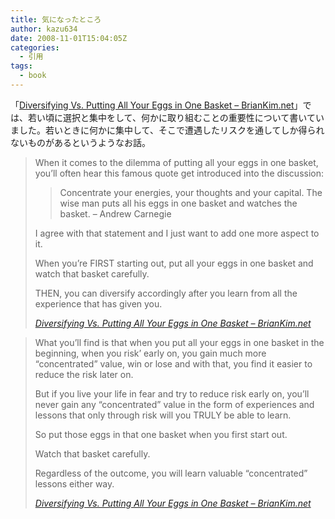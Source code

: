 ```yaml
---
title: 気になったところ
author: kazu634
date: 2008-11-01T15:04:05Z
categories:
  - 引用
tags:
  - book
---
```

<div class="section">
<p>
    「<a href="http://briankim.net/blog/2008/10/diversifying-vs-putting-all-your-eggs-in-one-basket/" onclick="__gaTracker('send', 'event', 'outbound-article', 'http://briankim.net/blog/2008/10/diversifying-vs-putting-all-your-eggs-in-one-basket/', 'Diversifying Vs. Putting All Your Eggs in One Basket &#8211; BrianKim.net');" target="_blank">Diversifying Vs. Putting All Your Eggs in One Basket &#8211; BrianKim.net</a>」では、若い頃に選択と集中をして、何かに取り組むことの重要性について書いていました。若いときに何かに集中して、そこで遭遇したリスクを通してしか得られないものがあるというようなお話。
</p>

<blockquote title="Diversifying Vs. Putting All Your Eggs in One Basket - BrianKim.net" cite="http://briankim.net/blog/2008/10/diversifying-vs-putting-all-your-eggs-in-one-basket/">
<p>
      When it comes to the dilemma of putting all your eggs in one basket, you&#8217;ll often hear this famous quote get introduced into the discussion:
</p>

<blockquote>
<p>
        Concentrate your energies, your thoughts and your capital. The wise man puts all his eggs in one basket and watches the basket. &#8211; Andrew Carnegie
</p>
</blockquote>

<p>
      I agree with that statement and I just want to add one more aspect to it.
</p>

<p>
      When you&#8217;re FIRST starting out, put all your eggs in one basket and watch that basket carefully.
</p>

<p>
      THEN, you can diversify accordingly after you learn from all the experience that has given you.
</p>

<p>
<cite><a href="http://briankim.net/blog/2008/10/diversifying-vs-putting-all-your-eggs-in-one-basket/" onclick="__gaTracker('send', 'event', 'outbound-article', 'http://briankim.net/blog/2008/10/diversifying-vs-putting-all-your-eggs-in-one-basket/', 'Diversifying Vs. Putting All Your Eggs in One Basket &#8211; BrianKim.net');" target="_blank">Diversifying Vs. Putting All Your Eggs in One Basket &#8211; BrianKim.net</a></cite>
</p>
</blockquote>

<blockquote title="Diversifying Vs. Putting All Your Eggs in One Basket - BrianKim.net" cite="http://briankim.net/blog/2008/10/diversifying-vs-putting-all-your-eggs-in-one-basket/">
<p>
      What you&#8217;ll find is that when you put all your eggs in one basket in the beginning, when you risk&#8217; early on, you gain much more &#8220;concentrated&#8221; value, win or lose and with that, you find it easier to reduce the risk later on.
</p>

<p>
      But if you live your life in fear and try to reduce risk early on, you&#8217;ll never gain any &#8220;concentrated&#8221; value in the form of experiences and lessons that only through risk will you TRULY be able to learn.
</p>

<p>
      So put those eggs in that one basket when you first start out.
</p>

<p>
      Watch that basket carefully.
</p>

<p>
      Regardless of the outcome, you will learn valuable &#8220;concentrated&#8221; lessons either way.
</p>

<p>
<cite><a href="http://briankim.net/blog/2008/10/diversifying-vs-putting-all-your-eggs-in-one-basket/" onclick="__gaTracker('send', 'event', 'outbound-article', 'http://briankim.net/blog/2008/10/diversifying-vs-putting-all-your-eggs-in-one-basket/', 'Diversifying Vs. Putting All Your Eggs in One Basket &#8211; BrianKim.net');" target="_blank">Diversifying Vs. Putting All Your Eggs in One Basket &#8211; BrianKim.net</a></cite>
</p>
</blockquote>
</div>
